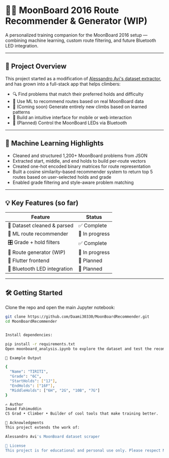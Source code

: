 # 🧗‍♂️ MoonBoard 2016 Route Recommender & Generator (WIP)

A personalized training companion for the MoonBoard 2016 setup — combining machine learning, custom route filtering, and future Bluetooth LED integration.

---

## 🚀 Project Overview

This project started as a modification of [Alessandro Avi's dataset extractor](https://github.com/AlessandroAvi/Moonboard_Dataset), and has grown into a full-stack app that helps climbers:

- 🔍 Find problems that match their preferred holds and difficulty
- 🧠 Use ML to recommend routes based on real MoonBoard data
- 🧪 (Coming soon) Generate entirely new climbs based on learned patterns
- 📱 Build an intuitive interface for mobile or web interaction
- 🔗 (Planned) Control the MoonBoard LEDs via Bluetooth

---

## 🧠 Machine Learning Highlights

- Cleaned and structured 1,200+ MoonBoard problems from JSON
- Extracted start, middle, and end holds to build per-route vectors
- Created one-hot encoded binary matrices for route representation
- Built a cosine similarity–based recommender system to return top 5 routes based on user-selected holds and grade
- Enabled grade filtering and style-aware problem matching

---

## 💡 Key Features (so far)

| Feature              | Status     |
|----------------------|------------|
| 🧹 Dataset cleaned & parsed        | ✅ Complete |
| 🧠 ML route recommender            | 🔄 In progress |
| 🎛️ Grade + hold filters           | ✅ Complete |
| 🧗 Route generator (WIP)          | 🔄 In progress |
| 📱 Flutter frontend                | 🔄 Planned |
| 📡 Bluetooth LED integration       | 🔄 Planned |

---

## 🛠️ Getting Started

Clone the repo and open the main Jupyter notebook:

```bash
git clone https://github.com/Daami30330/MoonBoardRecommender.git
cd MoonBoardRecommender


Install dependencies:

pip install -r requirements.txt
Open moonboard_analysis.ipynb to explore the dataset and test the recommender.

📁 Example Output

{
  "Name": "TIRITI",
  "Grade": "6C",
  "StartHolds": ["1J"],
  "EndHolds": ["16F"],
  "MiddleHolds": ["6H", "2G", "10B", "7G"]
}

✍️ Author
Imaad Fahimuddin
CS Grad • Climber • Builder of cool tools that make training better.

🙏 Acknowledgments
This project extends the work of:

Alessandro Avi's MoonBoard dataset scraper

📝 License
This project is for educational and personal use only. Please respect MoonBoard’s content ownership and usage guidelines.